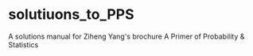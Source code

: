 # solutiuons_to_PPS
A solutions manual for Ziheng Yang's brochure A Primer of Probability &amp; Statistics 
